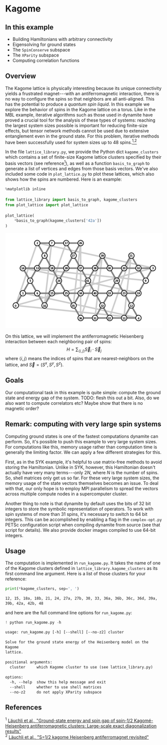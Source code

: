 # Kagome

## In this example

 - Building Hamiltonians with arbitrary connectivity
 - Eigensolving for ground states
 - The `SpinConserve` subspace
 - The `XParity` subspace
 - Computing correlation functions

## Overview

The Kagome lattice is physically interesting because its unique connectivity yields a frustrated magnet---with an antiferromagnetic interaction, there is no way to configure the spins so that neighbors are all anti-aligned. This has the potential to produce a *quantum spin liquid*. In this example we explore the behavior of spins in the Kagome lattice on a torus. Like in the MBL example, iterative algorithms such as those used in dynamite have proved a crucial tool for the analysis of these types of systems: reaching the largest system sizes possible is important for reducing finite-size effects, but tensor network methods cannot be used due to extensive entanglement even in the ground state. For this problem, iterative methods have been successfully used for system sizes up to 48 spins.[<sup>1,2</sup>](#ref1)

In the file `lattice_library.py`, we provide the Python dict `kagome_clusters` which contains a set of finite-size Kagome lattice clusters specified by their basis vectors (see reference[<sup>1</sup>](#ref1)), as well as a function `basis_to_graph` to generate a list of vertices and edges from those basis vectors. We've also included some code in `plot_lattice.py` to plot these lattices, which also shows how the spins are numbered. Here is an example:


```python
%matplotlib inline

from lattice_library import basis_to_graph, kagome_clusters
from plot_lattice import plot_lattice

plot_lattice(
    *basis_to_graph(kagome_clusters['42a'])
)
```


    
![png](README_files/README_2_0.png)
    


On this lattice, we will implement the antiferromagnetic Heisenberg interaction between each neighboring pair of spins:
$$H=\sum_{\langle i, j \rangle} \vec{S}_i \cdot \vec{S}_j$$
where $\langle i, j \rangle$ means the indices of spins that are nearest-neighbors on the lattice, and $\vec{S} = (S^x, S^y, S^z)$.

## Goals

Our computational task in this example is quite simple: compute the ground state and energy gap of the system. TODO: flesh this out a bit. Also, do we also want to compute correlators etc? Maybe show that there is no magnetic order?

## Remark: computing with very large spin systems

Computing ground states is one of the fastest computations dynamite can perform. So, it's possible to push this example to very large system sizes. For computations like this, memory usage rather than computation time is generally the limiting factor. We can apply a few different strategies for this.

First, as in the SYK example, it's helpful to use matrix-free methods to avoid storing the Hamiltonian. Unlike in SYK, however, this Hamiltonian doesn't actually have very many terms---only $2N$, where $N$ is the number of spins. So, shell matrices only get us so far. For these very large system sizes, the memory usage of the state vectors themselves becomes an issue. To deal with that, our only hope is to employ MPI parallelism to spread the vectors across multiple compute nodes in a supercomputer cluster.

Another thing to note is that dynamite by default uses the bits of 32 bit integers to store the symbolic representation of operators. To work with spin systems of more than 31 spins, it's necessary to switch to 64 bit integers. This can be accomplished by enabling a flag in the `complex-opt.py` PETSc configuration script when compiling dynamite from source (see that script for details). We also provide docker images compiled to use 64-bit integers.

## Usage

The computation is implemented in `run_kagome.py`. It takes the name of one of the Kagome clusters defined in `lattice_library.kagome_clusters` as its first command line argument. Here is a list of those clusters for your reference:


```python
print(*kagome_clusters, sep=', ')
```

    12, 15, 18a, 18b, 21, 24, 27a, 27b, 30, 33, 36a, 36b, 36c, 36d, 39a, 39b, 42a, 42b, 48


and here are the full command line options for `run_kagome.py`:


```python
! python run_kagome.py -h
```

    usage: run_kagome.py [-h] [--shell] [--no-z2] cluster
    
    Solve for the ground state energy of the Heisenberg model on the Kagome
    lattice.
    
    positional arguments:
      cluster     which Kagome cluster to use (see lattice_library.py)
    
    options:
      -h, --help  show this help message and exit
      --shell     whether to use shell matrices
      --no-z2     do not apply XParity subspace


## References

<span id="ref1"><sup>1</sup> [Läuchli et al., "Ground-state energy and spin gap of spin-1/2 Kagomé-Heisenberg antiferromagnetic clusters: Large-scale exact diagonalization results"](https://doi.org/10.1103/PhysRevB.83.212401)</span>  
<span id="ref2"><sup>2</sup> [Läuchli et al., "S=1/2 kagome Heisenberg antiferromagnet revisited"](https://doi.org/10.1103/PhysRevB.100.155142)</span>  
